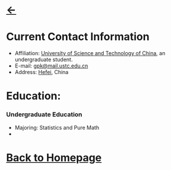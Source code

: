 # [<-](https://pkgu.github.io)



# Current Contact Information
  - Affiliation: [University of Science and Technology of China](http://en.ustc.edu.cn/), an undergraduate student. 
  - E-mail: gpk@mail.ustc.edu.cn
  - Address: [Hefei](https://www.google.com/maps/place/Hefei,+Anhui,+China/@31.6097465,116.7600658,7z/), China
 
# Education:

### Undergraduate Education
  - Majoring: Statistics and Pure Math
  - 

# [Back to Homepage](https://pkgu.github.io)
